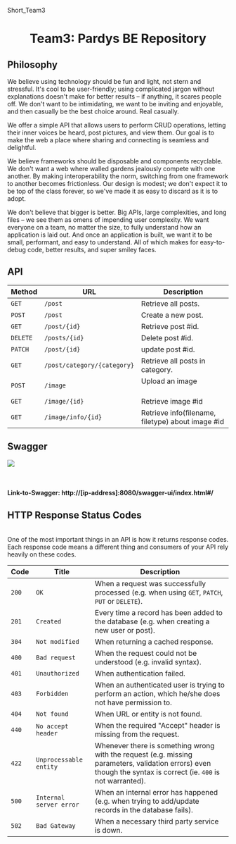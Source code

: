 Short_Team3

<h1 align="center">Team3: Pardys BE Repository</h1>

## Philosophy
We believe using technology should be fun and light, not stern and stressful. It's cool to be user-friendly; using complicated jargon without explanations doesn't make for better results – if anything, it scares people off. We don't want to be intimidating, we want to be inviting and enjoyable, and then casually be the best choice around. Real casually.

We offer a simple API that allows users to perform CRUD operations, letting their inner voices be heard, post pictures, and view them. Our goal is to make the web a place where sharing and connecting is seamless and delightful.

We believe frameworks should be disposable and components recyclable. We don't want a web where walled gardens jealously compete with one another. By making interoperability the norm, switching from one framework to another becomes frictionless. Our design is modest; we don't expect it to be top of the class forever, so we've made it as easy to discard as it is to adopt.

We don't believe that bigger is better. Big APIs, large complexities, and long files – we see them as omens of impending user complexity. We want everyone on a team, no matter the size, to fully understand how an application is laid out. And once an application is built, we want it to be small, performant, and easy to understand. All of which makes for easy-to-debug code, better results, and super smiley faces.



## API

| Method   | URL                                      | Description                              |
| -------- | ---------------------------------------- | ---------------------------------------- |
| `GET`    | `/post`                             | Retrieve all posts.                      |
| `POST`   | `/post`                             | Create a new post.                       |
| `GET`    | `/post/{id}`                          | Retrieve post #id.                       |
| `DELETE`  | `/posts/{id}`                          | Delete post #id.                 |
| `PATCH`   | `/post/{id}`                 | update post #id.                 |
| `GET`    | `/post/category/{category}` | Retrieve all posts in category. |
| `POST` | `/image` | Upload an image                    |
| `GET`    | `/image/{id}` | Retrieve image #id |
| `GET`    | `/image/info/{id}` | Retrieve info(filename, filetype) about image #id |

## Swagger
![](https://media1.giphy.com/media/v1.Y2lkPTc5MGI3NjExc3k1ZWxtZDJiOGlleTdidnpobDQ1NDRmY3N5endnaGF4eXMzNzRybSZlcD12MV9pbnRlcm5hbF9naWZfYnlfaWQmY3Q9dg/wp0qAbtr5M6Z1wfHAZ/giphy.gif)

<br/>

#### Link-to-Swagger: http://[ip-address]:8080/swagger-ui/index.html#/




## HTTP Response Status Codes
<br/>
One of the most important things in an API is how it returns response codes. Each response code means a different thing and consumers of your API rely heavily on these codes.
<br/>

| Code  | Title                     | Description                              |
| ----- | ------------------------- | ---------------------------------------- |
| `200` | `OK`                      | When a request was successfully processed (e.g. when using `GET`, `PATCH`, `PUT` or `DELETE`). |
| `201` | `Created`                 | Every time a record has been added to the database (e.g. when creating a new user or post). |
| `304` | `Not modified`            | When returning a cached response. |
| `400` | `Bad request`             | When the request could not be understood (e.g. invalid syntax). |
| `401` | `Unauthorized`            | When authentication failed. |
| `403` | `Forbidden`               | When an authenticated user is trying to perform an action, which he/she does not have permission to. |
| `404` | `Not found`               | When URL or entity is not found. |
| `440` | `No accept header`        | When the required "Accept" header is missing from the request. |
| `422` | `Unprocessable entity`    | Whenever there is something wrong with the request (e.g. missing parameters, validation errors) even though the syntax is correct (ie. `400` is not warranted). |
| `500` | `Internal server error`   | When an internal error has happened (e.g. when trying to add/update records in the database fails). |
| `502` | `Bad Gateway`             | When a necessary third party service is down. |

